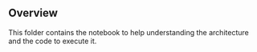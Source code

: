## Overview
This folder contains the notebook to help understanding the architecture and the code to execute it.
